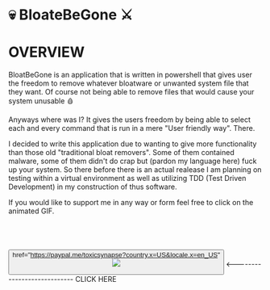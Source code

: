 # 💀 BloateBeGone ⚔

<h1><b>OVERVIEW</b></h1>
BloatBeGone is an application that is written in powershell that gives
user the freedom to remove whatever bloatware or unwanted system file that they want.
Of course not being able to remove files that would cause your system unusable 🩸

Anyways where was I?
It gives the users freedom by being able to select each and every command that is run in a mere "User friendly way".
There.

I decided to write this application due to wanting to give more functionality than those old "traditional bloat removers".
Some of them contained malware, some of them didn't do crap but (pardon my language here) fuck up your system.
So there before there is an actual realease I am planning on testing within a virtual environment as well as utilizing
TDD (Test Driven Development) in my construction of thus software.

If you would like to support me in any way or form feel free to click on the 
animated GIF.
</br>
</br>
</br>
</br>
</br>
<button>
  <a>
    href="https://paypal.me/toxicsynapse?country.x=US&locale.x=en_US"  
    <img src="https://media2.giphy.com/media/rNG8h94RU3y8OJwkeI/200w.gif?cid=6c09b952g1b4m4empcgmgkserem7kgqt12dt26s2x54cjz64&ep=v1_gifs_search&rid=200w.gif&ct=g">
    
  </a>
</button>                                              <---------------------------- CLICK HERE
